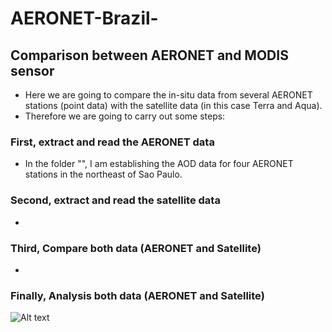 # AERONET-Brazil-

## Comparison between AERONET and MODIS sensor

* Here we are going to compare the in-situ data from several AERONET stations (point data) with the satellite data (in this case Terra and Aqua). 
* Therefore we are going to carry out some steps: 
### First, extract and read the AERONET data 
* In the folder "", I am establishing the AOD data for four AERONET stations in the northeast of Sao Paulo.
### Second, extract and read the satellite data 
*
### Third, Compare both data (AERONET and Satellite)
*
### Finally, Analysis both data (AERONET and Satellite)

![Alt text](https://github.com/rnoeliab/AERONET-Brazil-/blob/main/figures/area_study.png)
